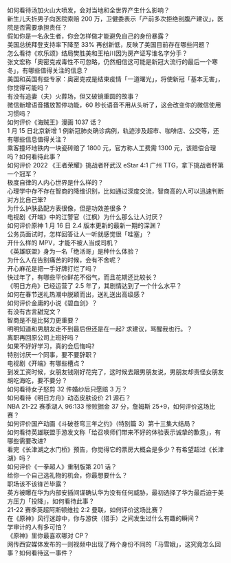 如何看待汤加火山大喷发，会对当地和全世界产生什么影响？  
新生儿夭折男子向医院索赔 200 万，卫健委表示「产前多次拒绝剖腹产建议」，医院是否需要承担责任？  
假如你是一名永生者，你会怎样做才能避免自己的身份暴露？  
美国总统拜登支持率下降至 33% 再创新低，反映了美国目前存在哪些问题？  
怎么看待《欢乐颂》结局樊胜美和王柏川因为房产证写谁名字分手？  
张文宏称「奥密克戎毒性不可忽略，仍然相信这可能是新冠大流行的最后一个寒冬」，有哪些值得关注的信息？  
美国和英国有些专家：奥密克戎是结束疫情「一道曙光」，将使新冠「基本无害」，你觉得可能吗？  
有没有追妻（夫）火葬场，但又破镜重圆的故事？  
微信新增语音播放暂停功能，60 秒长语音不用从头听了，这会改变你的微信使用习惯吗？  
如何评价《海贼王》漫画 1037 话？  
1 月 15 日北京新增 1 例新冠肺炎确诊病例，轨迹涉及超市、咖啡店、公交等，还有哪些信息值得关注？  
乘客撞坏地铁内一块瓷砖赔了 1800 元，官方称人工费需 1300 元，该赔偿合理吗？如何看待此事？  
如何评价 2022 《王者荣耀》挑战者杯武汉 eStar 4:1 广州 TTG，拿下挑战者杯第一个冠军？  
极度自律的人内心世界是什么样的？  
心理学中存不存在智商的降维识别，比如通过深度交流，智商高的人可以迅速判断对方比自己笨?  
为什么护肤品配方表很像，但是功效差很多？  
电视剧《开端》中的江警官（江枫）为什么那么让人讨厌？  
如何评价原神 1 月 16 日 2.4 版本更新的最新一期的深渊？  
公务员面试时，怎样回答让人一听就感觉很「哇塞」？  
开什么样的 MPV，才能不被人当成司机？  
《英雄联盟》身为一名「绝活哥」是种什么体验？  
为什么人在告别痛苦的时候，会有不舍呢？  
开心麻花是把一手好牌打烂了吗？  
快过年了，有哪些平价鲜花不俗气，而且花期还比较长？  
《明日方舟》已经运营了 2.5 年了，其剧情达到了一个什么水平？  
如何在春节送礼热潮中脱颖而出，送礼送出高级感？  
如何评价金庸的小说《碧血剑》？  
有没有古言甜宠文？  
智商是不是比努力更重要？  
明明知道和男朋友走不到最后但还是在一起? 求建议，骂醒我也行。？  
离职再回原公司上班好吗？  
如果不好好学习，真的会后悔吗?  
特别讨厌一个同事，要不要辞职？  
电视剧《开端》有哪些槽点？  
到发工资时候，女朋友钱刚好花完了，这时候去跟男朋友说，男朋友却责怪女朋友胡吃海吃，要不要分？  
如何看待女子怒剪 32 件婚纱后只愿赔 3 万？  
如何看待《明日方舟》动态皮肤设价 21 源石？  
NBA 21-22 赛季湖人 96:133 惨败掘金 37 分，詹姆斯 25+9，如何评价这场比赛？  
如何评价国产动画《斗破苍穹三年之约》（特别篇 3）第十三集大结局？  
如何看待英雄联盟手游发文称「给召唤师们带来不好的体验表示诚挚的歉意」，有哪些需要改进?  
看完《长津湖之水门桥》预告，你觉得它的票房大概会是多少？有希望超过《长津湖》吗？  
如何评价《一拳超人》重制版第 201 话？  
给你一个自己选礼物的机会，你最想要什么？  
职场该不该锋芒毕露？  
英方被曝在华为内部安插间谍确认华为没有任何威胁，最初选择了华为最后迫于美方压力「投降」，如何看待此事？  
21-22 赛季英超阿斯顿维拉 2:2 曼联，如何评价这场比赛？  
在《原神》风行迷踪中，你与游侠（猎手）之间发生过什么有趣的瞬间？  
学审计的人有多可怕？  
《原神》里你最喜欢哪对 CP？  
网传西安媒体发布的一则视频中出现了两个身份不同的「马雪娥」，这究竟怎么回事？如何看待这一事件？  
